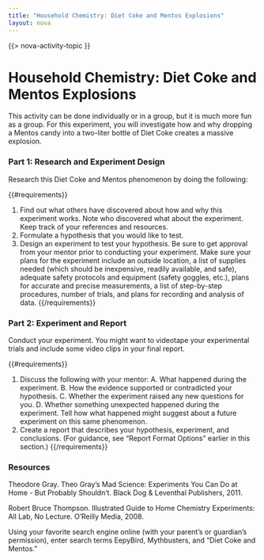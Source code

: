 ```yaml
---
title: "Household Chemistry: Diet Coke and Mentos Explosions"
layout: nova
---
```


{{> nova-activity-topic }}

# Household Chemistry: Diet Coke and Mentos Explosions

This activity can be done individually or in a group, but it is much more fun as a group. For this experiment, you will investigate how and why dropping a Mentos candy into a two-liter bottle of Diet Coke creates a massive explosion.

### Part 1: Research and Experiment Design

Research this Diet Coke and Mentos phenomenon by doing the following:

{{#requirements}}
1. Find out what others have discovered about how and why this experiment works. Note who discovered what about the experiment. Keep track of your references and resources.
2. Formulate a hypothesis that you would like to test.
3. Design an experiment to test your hypothesis. Be sure to get approval from your mentor prior to conducting your experiment. Make sure your plans for the experiment include an outside location, a list of supplies needed (which should be inexpensive, readily available, and safe), adequate safety protocols and equipment (safety goggles, etc.), plans for accurate and precise measurements, a list of step-by-step procedures, number of trials, and plans for recording and analysis of data.
{{/requirements}}

### Part 2: Experiment and Report

Conduct your experiment. You might want to videotape your experimental trials and include some video clips in your final report.

{{#requirements}}
1. Discuss the following with your mentor:
    A. What happened during the experiment.
    B. How the evidence supported or contradicted your hypothesis.
    C. Whether the experiment raised any new questions for you.
    D. Whether something unexpected happened during the experiment. Tell how what happened might suggest about a future experiment on this same phenomenon.
2. Create a report that describes your hypothesis, experiment, and conclusions. (For guidance, see “Report Format Options” earlier in this section.)
{{/requirements}}

### Resources

Theodore Gray. Theo Gray’s Mad Science: Experiments You Can Do at Home - But Probably Shouldn’t. Black Dog & Leventhal Publishers, 2011.

Robert Bruce Thompson. Illustrated Guide to Home Chemistry Experiments: All Lab, No Lecture. O’Reilly Media, 2008.

Using your favorite search engine online (with your parent’s or guardian’s permission), enter search terms EepyBird, Mythbusters, and “Diet Coke and Mentos.”

